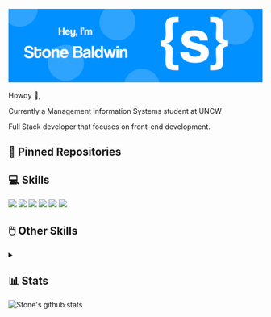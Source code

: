 ![Stone's Github Banner](https://github.com/stonebaldwin/stonebaldwin/blob/main/assets/Github-Banner1.png)

Howdy 👋,

Currently a Management Information Systems student at UNCW

Full Stack developer that focuses on front-end development. 


## 📍 Pinned Repositories


## 💻 Skills

![](https://img.shields.io/badge/Code-CSharp-informational?style=flat&logo=c-sharp&logoColor=white&color=4AB197)
![](https://img.shields.io/badge/Code-MySQL-informational?style=flat&logo=MySQL&logoColor=white&color=4AB197)
![](https://img.shields.io/badge/Code-Python-informational?style=flat&logo=Python&logoColor=white&color=4AB197)
![](https://img.shields.io/badge/Code-HTML-informational?style=flat&logo=HTML&logoColor=white&color=4AB197)
![](https://img.shields.io/badge/Code-CSS-informational?style=flat&logo=CSS&logoColor=white&color=4AB197)
![](https://img.shields.io/badge/Code-JavaScript-informational?style=flat&logo=JavaScript&logoColor=white&color=4AB197)



## 🖱️ Other Skills
<details><summary> </summary>
Adobe Photoshop
- Adobe Illustrator
- Adobe After Effects
- Adobe Premiere
- Adobe Dreamweaver
</details>

## 📊 Stats

![Stone's github stats](https://github-readme-stats.vercel.app/api?username=stonebaldwin)
